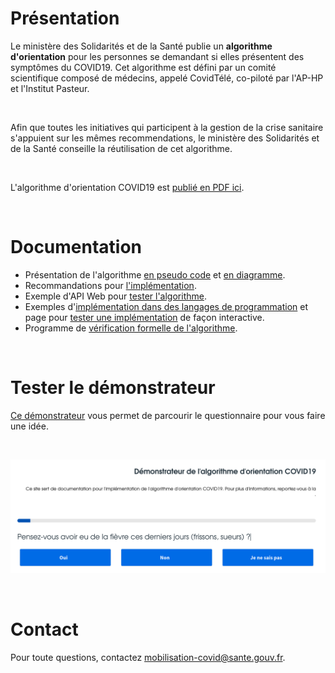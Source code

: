 # Présentation

Le ministère des Solidarités et de la Santé publie un **algorithme d'orientation** pour les personnes se demandant si elles présentent des symptômes du COVID19.  Cet algorithme est défini par un comité scientifique composé de médecins, appelé CovidTélé, co-piloté par l'AP-HP et l'Institut Pasteur.

<br/>

Afin que toutes les initiatives qui participent à la gestion de la crise sanitaire s'appuient sur les mêmes recommendations, le ministère des Solidarités et de la Santé conseille la réutilisation de cet algorithme.

<br/>

L'algorithme d'orientation COVID19 est [publié en PDF ici](https://esante.gouv.fr/reponse-maladiecoronavirus).

<br/>

# Documentation

- Présentation de l'algorithme [en pseudo code](https://github.com/Delegation-numerique-en-sante/covid19-algorithme-orientation/blob/master/pseudo-code.org#arbre-de-d%C3%A9cision) et [en diagramme](https://github.com/Delegation-numerique-en-sante/covid19-algorithme-orientation/blob/master/pseudo-code.org#diagramme-de-larbre-de-d%C3%A9cision).
- Recommandations pour [l'implémentation](https://github.com/Delegation-numerique-en-sante/covid19-algorithme-orientation/blob/master/implementation.org).
- Exemple d'API Web pour [tester l'algorithme](https://github.com/Delegation-numerique-en-sante/covid19-algorithme-orientation/blob/master/implementation.org#exemple-dapi-web-pour-tester-lalgorithme).
- Exemples d'[implémentation dans des langages de programmation](https://github.com/Delegation-numerique-en-sante/covid19-algorithme-orientation/blob/master/implementation.org#exemples-dimpl%C3%A9mentation-dans-des-langages-de-programmation) et page pour [tester une implémentation](https://delegation-numerique-en-sante.github.io/covid19-algorithme-orientation/repl.html) de façon interactive.
- Programme de [vérification formelle de l'algorithme](https://github.com/Delegation-numerique-en-sante/covid19-algorithme-orientation/tree/master/preuve-formelle).

<br/>

# Tester le démonstrateur

[Ce démonstrateur](https://delegation-numerique-en-sante.github.io/covid19-algorithme-orientation/demonstrateur.html) vous permet de parcourir le questionnaire pour vous faire une idée.

<br/>

<a href="https://delegation-numerique-en-sante.github.io/covid19-algorithme-orientation/demonstrateur.html"><img class="image" src="https://raw.githubusercontent.com/Delegation-numerique-en-sante/covid19-algorithme-orientation/master/demonstrateur.png" alt="Capture d'écran du démonstrateur de l'algorithme d'orientation COVID19"/></a>

<br/>

# Contact

Pour toute questions, contactez [mobilisation-covid@sante.gouv.fr](mailto:mobilisation-covid@sante.gouv.fr).


